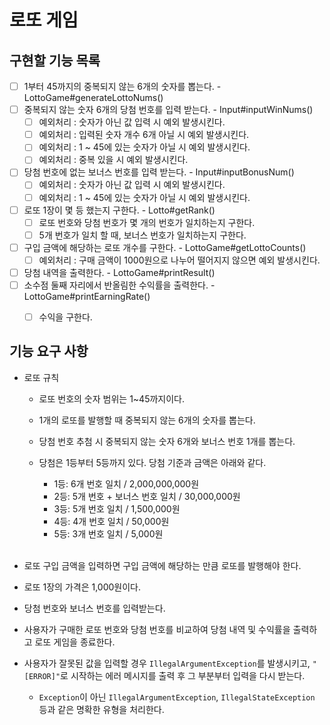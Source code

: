 # 로또 게임

## 구현할 기능 목록
- [ ] 1부터 45까지의 중복되지 않는 6개의 숫자를 뽑는다. - LottoGame#generateLottoNums()
- [ ] 중복되지 않는 숫자 6개의 당첨 번호를 입력 받는다. - Input#inputWinNums()
  - [ ] 예외처리 : 숫자가 아닌 값 입력 시 예외 발생시킨다.
  - [ ] 예외처리 : 입력된 숫자 개수 6개 아닐 시 예외 발생시킨다.
  - [ ] 예외처리 : 1 ~ 45에 있는 숫자가 아닐 시 예외 발생시킨다.
  - [ ] 예외처리 : 중복 있을 시 예외 발생시킨다.
- [ ] 당첨 번호에 없는 보너스 번호를 입력 받는다. - Input#inputBonusNum()
  - [ ] 예외처리 : 숫자가 아닌 값 입력 시 예외 발생시킨다.
  - [ ] 예외처리 : 1 ~ 45에 있는 숫자가 아닐 시 예외 발생시킨다.
- [ ] 로또 1장이 몇 등 했는지 구한다. - Lotto#getRank()
  - [ ] 로또 번호와 당첨 번호가 몇 개의 번호가 일치하는지 구한다.
  - [ ] 5개 번호가 일치 할 때, 보너스 번호가 일치하는지 구한다.
- [ ] 구입 금액에 해당하는 로또 개수를 구한다. - LottoGame#getLottoCounts()
  - [ ] 예외처리 : 구매 금액이 1000원으로 나누어 떨어지지 않으면 예외 발생시킨다.
- [ ] 당첨 내역을 출력한다. - LottoGame#printResult()
- [ ] 소수점 둘째 자리에서 반올림한 수익률을 출력한다. - LottoGame#printEarningRate()
  - [ ] 수익을 구한다.


## 기능 요구 사항

- 로또 규칙
  - 로또 번호의 숫자 범위는 1~45까지이다.
  - 1개의 로또를 발행할 때 중복되지 않는 6개의 숫자를 뽑는다.
  - 당첨 번호 추첨 시 중복되지 않는 숫자 6개와 보너스 번호 1개를 뽑는다.
  - 당첨은 1등부터 5등까지 있다. 당첨 기준과 금액은 아래와 같다.
      - 1등: 6개 번호 일치 / 2,000,000,000원
      - 2등: 5개 번호 + 보너스 번호 일치 / 30,000,000원
      - 3등: 5개 번호 일치 / 1,500,000원
      - 4등: 4개 번호 일치 / 50,000원
      - 5등: 3개 번호 일치 / 5,000원
  
    <br>
     
- 로또 구입 금액을 입력하면 구입 금액에 해당하는 만큼 로또를 발행해야 한다.
- 로또 1장의 가격은 1,000원이다.
- 당첨 번호와 보너스 번호를 입력받는다.
- 사용자가 구매한 로또 번호와 당첨 번호를 비교하여 당첨 내역 및 수익률을 출력하고 로또 게임을 종료한다.
- 사용자가 잘못된 값을 입력할 경우 `IllegalArgumentException`를 발생시키고, `"[ERROR]"`로 시작하는 에러 메시지를 출력 후 그 부분부터 입력을 다시 받는다.
  - `Exception`이 아닌 `IllegalArgumentException`, `IllegalStateException` 등과 같은 명확한 유형을 처리한다.